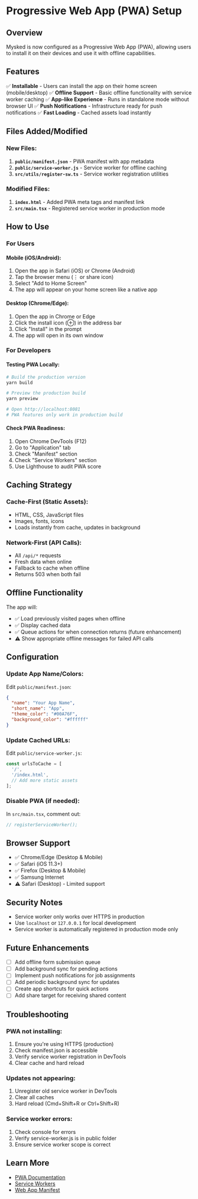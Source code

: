 # Progressive Web App (PWA) Setup

## Overview

Mysked is now configured as a Progressive Web App (PWA), allowing users to install it on their devices and use it with offline capabilities.

## Features

✅ **Installable** - Users can install the app on their home screen (mobile/desktop)
✅ **Offline Support** - Basic offline functionality with service worker caching
✅ **App-like Experience** - Runs in standalone mode without browser UI
✅ **Push Notifications** - Infrastructure ready for push notifications
✅ **Fast Loading** - Cached assets load instantly

## Files Added/Modified

### New Files:
1. **`public/manifest.json`** - PWA manifest with app metadata
2. **`public/service-worker.js`** - Service worker for offline caching
3. **`src/utils/register-sw.ts`** - Service worker registration utilities

### Modified Files:
1. **`index.html`** - Added PWA meta tags and manifest link
2. **`src/main.tsx`** - Registered service worker in production mode

## How to Use

### For Users

#### Mobile (iOS/Android):
1. Open the app in Safari (iOS) or Chrome (Android)
2. Tap the browser menu (⋮ or share icon)
3. Select "Add to Home Screen"
4. The app will appear on your home screen like a native app

#### Desktop (Chrome/Edge):
1. Open the app in Chrome or Edge
2. Click the install icon (⊕) in the address bar
3. Click "Install" in the prompt
4. The app will open in its own window

### For Developers

#### Testing PWA Locally:
```bash
# Build the production version
yarn build

# Preview the production build
yarn preview

# Open http://localhost:8081
# PWA features only work in production build
```

#### Check PWA Readiness:
1. Open Chrome DevTools (F12)
2. Go to "Application" tab
3. Check "Manifest" section
4. Check "Service Workers" section
5. Use Lighthouse to audit PWA score

## Caching Strategy

### Cache-First (Static Assets):
- HTML, CSS, JavaScript files
- Images, fonts, icons
- Loads instantly from cache, updates in background

### Network-First (API Calls):
- All `/api/*` requests
- Fresh data when online
- Fallback to cache when offline
- Returns 503 when both fail

## Offline Functionality

The app will:
- ✅ Load previously visited pages when offline
- ✅ Display cached data
- ✅ Queue actions for when connection returns (future enhancement)
- ⚠️ Show appropriate offline messages for failed API calls

## Configuration

### Update App Name/Colors:
Edit `public/manifest.json`:
```json
{
  "name": "Your App Name",
  "short_name": "App",
  "theme_color": "#00A76F",
  "background_color": "#ffffff"
}
```

### Update Cached URLs:
Edit `public/service-worker.js`:
```javascript
const urlsToCache = [
  '/',
  '/index.html',
  // Add more static assets
];
```

### Disable PWA (if needed):
In `src/main.tsx`, comment out:
```typescript
// registerServiceWorker();
```

## Browser Support

- ✅ Chrome/Edge (Desktop & Mobile)
- ✅ Safari (iOS 11.3+)
- ✅ Firefox (Desktop & Mobile)
- ✅ Samsung Internet
- ⚠️ Safari (Desktop) - Limited support

## Security Notes

- Service worker only works over HTTPS in production
- Use `localhost` or `127.0.0.1` for local development
- Service worker is automatically registered in production mode only

## Future Enhancements

- [ ] Add offline form submission queue
- [ ] Add background sync for pending actions
- [ ] Implement push notifications for job assignments
- [ ] Add periodic background sync for updates
- [ ] Create app shortcuts for quick actions
- [ ] Add share target for receiving shared content

## Troubleshooting

### PWA not installing:
1. Ensure you're using HTTPS (production)
2. Check manifest.json is accessible
3. Verify service worker registration in DevTools
4. Clear cache and hard reload

### Updates not appearing:
1. Unregister old service worker in DevTools
2. Clear all caches
3. Hard reload (Cmd+Shift+R or Ctrl+Shift+R)

### Service worker errors:
1. Check console for errors
2. Verify service-worker.js is in public folder
3. Ensure service worker scope is correct

## Learn More

- [PWA Documentation](https://web.dev/progressive-web-apps/)
- [Service Workers](https://developer.mozilla.org/en-US/docs/Web/API/Service_Worker_API)
- [Web App Manifest](https://developer.mozilla.org/en-US/docs/Web/Manifest)

